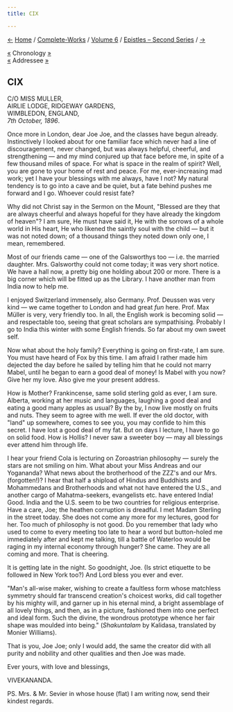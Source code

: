 ```yaml
---
title: CIX

---
```

<div>

[←](108_sister.htm) [Home](../../../index.htm) /
[Complete-Works](../../complete_works.htm) / [Volume
6](../volume_6_contents.htm) / [Epistles – Second
Series](epistles_second_series_contents.htm)
/ [→](110_miss_s_e_waldo.htm)

  

[«](../../volume_9/letters_fifth_series/099_christina.htm) Chronology
[»](110_miss_s_e_waldo.htm)  
[«](../../volume_8/epistles_fourth_series/062_joe_joe.htm) Addressee
[»](../../volume_8/epistles_fourth_series/086_joe.htm)

## CIX

C/O MISS MULLER,  
AIRLIE LODGE, RIDGEWAY GARDENS,  
WIMBLEDON, ENGLAND,  
*7th October, 1896*.

Once more in London, dear Joe Joe, and the classes have begun already.
Instinctively I looked about for one familiar face which never had a
line of discouragement, never changed, but was always helpful, cheerful,
and strengthening — and my mind conjured up that face before me, in
spite of a few thousand miles of space. For what is space in the realm
of spirit? Well, you are gone to your home of rest and peace. For me,
ever-increasing mad work; yet I have your blessings with me always, have
I not? My natural tendency is to go into a cave and be quiet, but a fate
behind pushes me forward and I go. Whoever could resist fate?

Why did not Christ say in the Sermon on the Mount, "Blessed are they
that are always cheerful and always hopeful for they have already the
kingdom of heaven"? I am sure, He must have said it, He with the sorrows
of a whole world in His heart, He who likened the saintly soul with the
child — but it was not noted down; of a thousand things they noted down
only one, I mean, remembered.

Most of our friends came — one of the Galsworthys too — i.e. the married
daughter. Mrs. Galsworthy could not come today; it was very short
notice. We have a hall now, a pretty big one holding about 200 or more.
There is a big corner which will be fitted up as the Library. I have
another man from India now to help me.

I enjoyed Switzerland immensely, also Germany. Prof. Deussen was very
kind — we came together to London and had great *fun* here. Prof. Max
Müller is very, very friendly too. In all, the English work is becoming
solid — and respectable too, seeing that great scholars are
sympathising. Probably I go to India this winter with some English
friends. So far about my own sweet self.

Now what about the holy family? Everything is going on first-rate, I am
sure. You must have heard of Fox by this time. I am afraid I rather made
him dejected the day before he sailed by telling him that he could not
marry Mabel, until he began to earn a good deal of money! Is Mabel with
you now? Give her my love. Also give me your present address.

How is Mother? Frankincense, same solid sterling gold as ever, I am
sure. Alberta, working at her music and languages, laughing a good deal
and eating a good many apples as usual? By the by, I now live mostly on
fruits and nuts. They seem to agree with me well. If ever the old
doctor, with "land" up somewhere, comes to see you, you may confide to
him this secret. I have lost a good deal of my fat. But on days I
lecture, I have to go on solid food. How is Hollis? I never saw a
sweeter boy — may all blessings ever attend him through life.

I hear your friend Cola is lecturing on Zoroastrian philosophy — surely
the stars are not smiling on him. What about your Miss Andreas and our
Yogananda? What news about the brotherhood of the ZZZ's and our Mrs.
(forgotten!)? I hear that half a shipload of Hindus and Buddhists and
Mohammedans and Brotherhoods and what not have entered the U.S., and
another cargo of Mahatma-seekers, evangelists etc. have entered India!
Good. India and the U.S. seem to be two countries for religious
enterprise. Have a care, Joe; the heathen corruption is dreadful. I met
Madam Sterling in the street today. She does not come any more for my
lectures, good for her. Too much of philosophy is not good. Do you
remember that lady who used to come to every meeting too late to hear a
word but button-holed me immediately after and kept me talking, till a
battle of Waterloo would be raging in my internal economy through
hunger? She came. They are all coming and more. That is cheering.

It is getting late in the night. So goodnight, Joe. (Is strict etiquette
to be followed in New York too?) And Lord bless you ever and ever.

"Man's all-wise maker, wishing to create a faultless form whose
matchless symmetry should far transcend creation's choicest works, did
call together by his mighty will, and garner up in his eternal mind, a
bright assemblage of all lovely things, and then, as in a picture,
fashioned them into one perfect and ideal form. Such the divine, the
wondrous prototype whence her fair shape was moulded into being."
(*Shakuntalam* by Kalidasa, translated by Monier Williams).

That is you, Joe Joe; only I would add, the same the creator did with
all purity and nobility and other qualities and then Joe was made.

Ever yours, with love and blessings,

VIVEKANANDA.

PS. Mrs. & Mr. Sevier in whose house (flat) I am writing now, send their
kindest regards.

</div>
